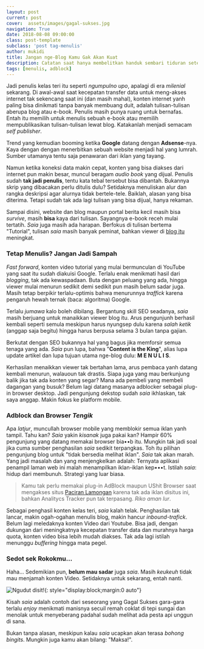 ```yaml
---
layout: post
current: post
cover:  assets/images/gagal-sukses.jpg
navigation: True
date: 2018-08-08 09:00:00
class: post-template
subclass: 'post tag-menulis'
author: mukidi
title: Jangan nge-Blog Kamu Gak Akan Kuat
description: Catatan saat hanya membelitkan handuk sembari tiduran setelah mandi siang. Berusaha meng-koreksi diri.
tags: [menulis, adblock]
---
```

Jadi penulis kelas teri itu seperti _ngumpulno upo_, apalagi di era _milenial_ sekarang. Di awal-awal saat kecepatan transfer data untuk meng-akses internet tak sekencang saat ini (dan masih mahal), konten internet yanh paling bisa dinikmati tanpa banyak membuang duit, adalah tulisan-tulisan aberupa blog atau e-book. Penulis masih punya ruang untuk bernafas. Entah itu memilih untuk menulis sebuah e-book atau memilih mempublikasikan tulisan-tulisan lewat blog. Katakanlah menjadi semacam _self publisher_.

Trend yang kemudian booming ketika **Google** datang dengan **Adsense**-nya. Kaya dengan dengan menerbitkan sebuah website menjadi hal yang lumrah. Sumber utamanya tentu saja penawaran dari iklan yang tayang.

Namun ketika koneksi data makin cepat, konten  yang bisa diakses dari internet pun makin besar, muncul beragam _audio book_ yang dijual. Penulis sudah **tak jadi penulis**, tentu kata tebal tersebut bisa dibantah. Bukannya skrip yang dibacakan perlu ditulis dulu? Setidaknya menuliskan alur dan rangka deskripsi agar alurnya tidak bertele-tele. Baiklah, alasan yang bisa diterima. Tetapi sudah tak ada lagi tulisan yang bisa dijual, hanya rekaman. 

Sampai disini, website dan blog maupun portal berita kecil masih bisa _survive_, masih **bisa** kaya dari tulisan. Sayangnya e-book receh mulai tertatih. _Saia_ juga masih ada harapan. Berfokus di tulisan bertema "Tutorial", tulisan _saia_ masih banyak peminat, bahkan viewer di [blog itu](https://www.knoacc.org) meningkat.

### Tetap Menulis? Jangan Jadi Sampah

_Fast forward_, konten video tutorial yang mulai bermunculan di YouTube yang saat itu sudah diakuisi Google. Terlalu enak menikmati hasil dari _blogging_, tak ada kewaspadaan. Buta dengan peluang yang ada, hingga viewer mulai menurun sedikit demi sedikit pun masih belum sadar juga. Masih tetap berpikir terlalu-optimis bahwa menurunnya _traffick_ karena pengaruh hewah ternak (baca: algoritma) Google.

Terlalu _jumawa_ kalo boleh dibilang. Bergantung skill SEO seadanya, _saia_ masih berjuang untuk manaikkan viewer blog itu. Arus pengunjunh berhasil kembali seperti semula meskipun harus nyungsep dulu karena _salah ketik_ (anggap saja begitu) hingga harus berpusa selama 3 bulan tanpa gajian. 

Berkutat dengan SEO bukannya hal yang bagus jika memforsir semua tenaga yang ada. _Saia_ pun lupa, bahwa "**Content is the King**", alias lupa update artikel dan lupa tujuan utama nge-blog dulu: **M E N U L I S**.

Kerhasilan menaikkan viewer tak bertahan lama, arus pembaca yanh datang kembali menurun, walauoun tak drastis. Siapa juga yang mau berkunjung balik jika tak ada konten yang segar? Mana ada pembeli yang membeli dagangan yang busuk? Belum lagi datang masanya adblocker sebagai plug-in browser desktop. Jadi pengunjung dekstop sudah _saia_ ikhlaskan, tak saya anggap. Makin fokus ke platform mobile.

### Adblock dan Browser _Tengik_

Apa _latjur_, muncullah browser mobile yang memblokir semua iklan yanh tampil. Tahu kan? _Saia_ yakin _kisanak_ juga pakai kan? Hampir 60% pengunjung yang datang memakai browser bia••b itu. Mungkin tak jadi soal jika cuma sumber penghasilan _saia_ sedikit terpangkas. Toh itu pilihan pengunjung blog untuk "tidak bersedia melihat iklan". _Saia_ tak akan marah. Yang jadi masalah dan yang menjengkelkan adalah: Ternyata aplikasi penampil laman web ini malah menampilkan iklan-iklan kep•••t. Istilah _saia_: hidup dari membunuh. Strategi yang luar biasa. 

> Kamu tak perlu memakai plug-in AdBlock maupun UShit Browser saat mengakses situs [Paciran Lamongan](https://www.paciran.com) karena tak ada iklan disitus ini, bahkan Analitycs Tracker pun tak terpasang. _Riko aman lur_.

Sebagai penghasil konten kelas teri, _saia_ kalah telak. Penghasilan tak lancar, makin ogah-ogahan menulis blog,  makin hancur _inbound-trafick_. Belum lagi meledaknya konten Video dari Youtube. Bisa jadi, dengan dukungan dari meningkatnya kecepatan transfer data dan murahnya harga quota, konten video bisa lebih mudah diakses. Tak ada lagi istilah menunggu _buffering_ hingga mata pegel.

### Sedot sek Rokokmu...

Haha... Sedemikian pun, **belum mau sadar** juga _saia_. Masih _keukeuh_ tidak mau menjamah konten Video. Setidaknya untuk sekarang, entah nanti.

![Ngudut disit!](https://i0.wp.com/www.paciran.com/assets/images/ngudut.jpg?resize=740,416){: style="display:block;margin:0 auto"}

Kisah _saia_ adalah contoh dari seseorang yang Gagal Sukses gara-gara terlalu _enjoy_ menikmati manisnya secuil remah coklat di tepi sungai dan menolak untuk menyeberang padahal sudah melihat ada pesta api unggun di sana.

Bukan tanpa alasan, meskipun kalau _saia_ ucapkan akan terasa _bohong bingits_. Mungkin juga kamu akan bilang: "Maksa!".
